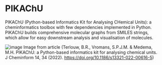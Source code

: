 # PIKAChU 

PIKAChU (Python-based Informatics Kit for Analysing CHemical Units): a cheminformatics toolbox with few dependencies implemented in Python. PIKAChU builds comprehensive molecular graphs from SMILES strings, which allow for easy downstream analysis and visualisation of molecules.

![image](https://user-images.githubusercontent.com/61992934/173065194-98dfcc2d-84ff-4c2a-a96a-11a9cca77680.png) Image from article (Terlouw, B.R., Vromans, S.P.J.M. & Medema, M.H. PIKAChU: a Python-based informatics kit for analysing chemical units. J Cheminform 14, 34 (2022). https://doi.org/10.1186/s13321-022-00616-5)

